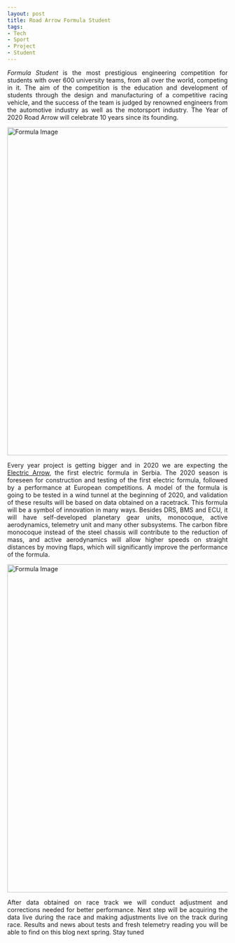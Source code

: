 ```yaml
---
layout: post
title: Road Arrow Formula Student
tags:
- Tech
- Sport
- Project
- Student
---
```


<p style='text-align: justify;'><em>Formula Student</em> is the most prestigious engineering competition for students with over 600 university teams, from all over the world, competing in it. The aim of the competition is the education and development of students through the design and manufacturing of a competitive racing vehicle, and the success of the team is judged by renowned engineers from the automotive industry as well as the motorsport industry. The Year of 2020 Road Arrow will celebrate 10 years since its founding.</p>
<p><img src="https://vesti.mas.bg.ac.rs/wp-content/uploads/2019/11/drumska-strela1.1.jpg" width='750' hight='425' alt="Formula Image"/></p>
<p style='text-align: justify;'>Every year project is getting bigger and in 2020 we are expecting the <a href='https://fsea.stt.org.rs/rs/'>Electric Arrow</a>, the first electric formula in Serbia. The 2020 season is foreseen for construction and testing of the first electric formula, followed by a performance at European competitions. A model of the formula is going to be tested in a wind tunnel at the beginning of 2020, and validation of these results will be based on data obtained on a racetrack. This formula will be a symbol of innovation in many ways. Besides DRS, BMS and ECU, it will have self-developed planetary gear units, monocoque, active aerodynamics, telemetry unit and many other subsystems. The carbon fibre monocoque instead of the steel chassis will contribute to the reduction of mass, and active aerodynamics will allow higher speeds on straight distances by moving flaps, which will significantly improve the performance of the formula.</p>
<p><img src="https://live.staticflickr.com/65535/33872824608_a182e6c8e9_k.jpg" width='750' hight='425' alt="Formula Image"/></p>
<p style='text-align: justify;'>After data obtained on race track we will conduct adjustment and corrections needed for better performance. Next step will be acquiring the data live during the race and making adjustments live on the track during race. Results and news about tests and fresh telemetry reading you will be able to find on this blog next spring. Stay tuned</p>